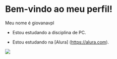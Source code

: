 # Bem-vindo ao meu perfil!
Meu nome é giovanavpl

- Estou estudando a disciplina de PC.

- Estou estudando na [Alura] (https://alura.com).

![](https://media.tenor.com/-TV8yRNU0xkAAAAi/cartoon-network-escandalosos.gif)
